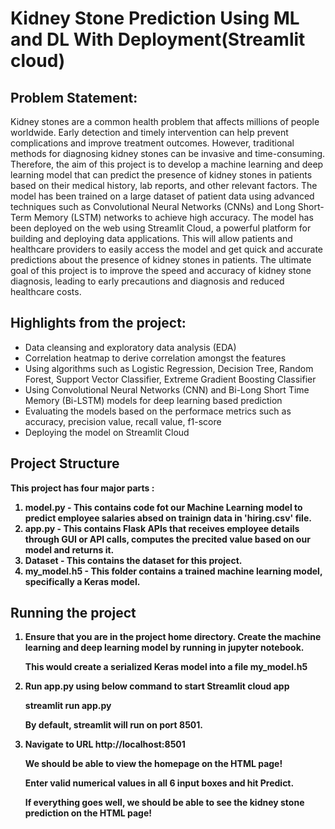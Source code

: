 # Kidney Stone Prediction Using ML and DL With Deployment(Streamlit cloud)

## Problem Statement:
Kidney stones are a common health problem that affects millions of people worldwide. Early detection and timely intervention can help prevent complications and improve treatment outcomes. However, traditional methods for diagnosing kidney stones can be invasive and time-consuming. Therefore, the aim of this project is to develop a machine learning and deep learning model that can predict the presence of kidney stones in patients based on their medical history, lab reports, and other relevant factors. The model has been trained on a large dataset of patient data using advanced techniques such as Convolutional Neural Networks (CNNs) and Long Short-Term Memory (LSTM) networks to achieve high accuracy. The model has been deployed on the web using Streamlit Cloud, a powerful platform for building and deploying data applications. This will allow patients and healthcare providers to easily access the model and get quick and accurate predictions about the presence of kidney stones in patients. The ultimate goal of this project is to improve the speed and accuracy of kidney stone diagnosis, leading to early precautions and diagnosis and reduced healthcare costs.

## Highlights from the project:
- Data cleansing and exploratory data analysis (EDA)
- Correlation heatmap to derive correlation amongst the features
- Using algorithms such as Logistic Regression, Decision Tree, Random Forest, Support Vector Classifier, Extreme Gradient Boosting Classifier
- Using Convolutional Neural Networks (CNN) and Bi-Long Short Time Memory (Bi-LSTM) models for deep learning based prediction
- Evaluating the models based on the performace metrics such as accuracy, precision value, recall value, f1-score
- Deploying the model on Streamlit Cloud

## Project Structure
<b> This project has four major parts :

1. model.py - This contains code fot our Machine Learning model to predict employee salaries absed on trainign data in 'hiring.csv' file.
2. app.py - This contains Flask APIs that receives employee details through GUI or API calls, computes the precited value based on our model and returns it.
3. Dataset - This contains the dataset for this project.
4. my_model.h5 - This folder contains a trained machine learning model, specifically a Keras model.

## Running the project
1. Ensure that you are in the project home directory. Create the machine learning and deep learning model by running in jupyter notebook.

   This would create a serialized Keras model into a file my_model.h5

2. Run app.py using below command to start Streamlit cloud app

   streamlit run app.py

   By default, streamlit will run on port 8501.

3. Navigate to URL http://localhost:8501
   
   We should be able to view the homepage on the HTML page! 

   Enter valid numerical values in all 6 input boxes and hit Predict.

   If everything goes well, we should be able to see the kidney stone prediction on the HTML page! 
